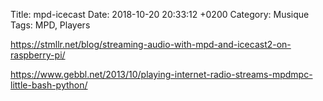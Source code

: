 Title:  mpd-icecast
Date:   2018-10-20 20:33:12 +0200
Category: Musique
Tags: MPD, Players


<https://stmllr.net/blog/streaming-audio-with-mpd-and-icecast2-on-raspberry-pi/>

<https://www.gebbl.net/2013/10/playing-internet-radio-streams-mpdmpc-little-bash-python/>
